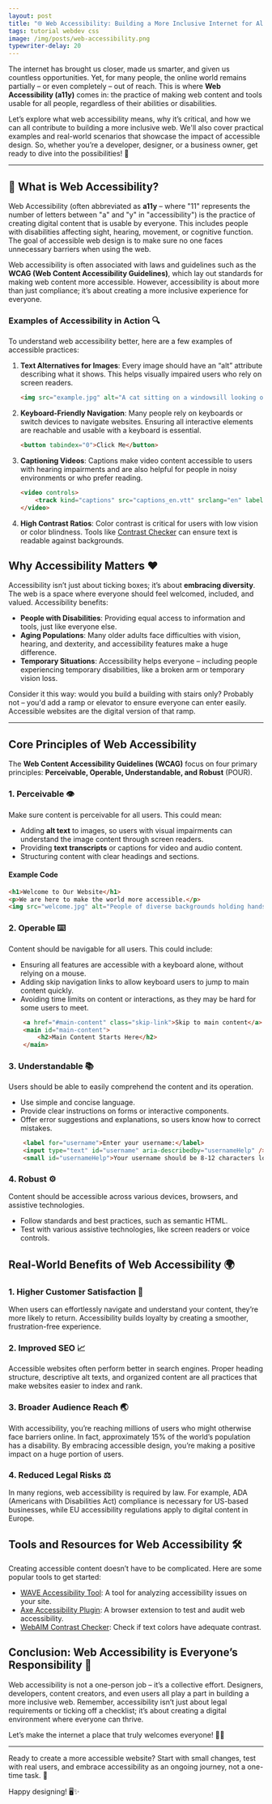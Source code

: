 ```yaml
---
layout: post
title: "🌐 Web Accessibility: Building a More Inclusive Internet for All 🚀"
tags: tutorial webdev css
image: /img/posts/web-accessibility.png
typewriter-delay: 20
---
```


The internet has brought us closer, made us smarter, and given us countless opportunities. Yet, for many people, the online world remains partially – or even completely – out of reach. This is where **Web Accessibility (a11y)** comes in: the practice of making web content and tools usable for all people, regardless of their abilities or disabilities.

Let’s explore what web accessibility means, why it’s critical, and how we can all contribute to building a more inclusive web. We'll also cover practical examples and real-world scenarios that showcase the impact of accessible design. So, whether you’re a developer, designer, or a business owner, get ready to dive into the possibilities! 🚀

---

## 📖 What is Web Accessibility?

Web Accessibility (often abbreviated as **a11y** – where "11" represents the number of letters between "a" and "y" in "accessibility") is the practice of creating digital content that is usable by everyone. This includes people with disabilities affecting sight, hearing, movement, or cognitive function. The goal of accessible web design is to make sure no one faces unnecessary barriers when using the web.

Web accessibility is often associated with laws and guidelines such as the **WCAG (Web Content Accessibility Guidelines)**, which lay out standards for making web content more accessible. However, accessibility is about more than just compliance; it’s about creating a more inclusive experience for everyone.

### Examples of Accessibility in Action 🔍

To understand web accessibility better, here are a few examples of accessible practices:

1. **Text Alternatives for Images**: Every image should have an “alt” attribute describing what it shows. This helps visually impaired users who rely on screen readers.

    ```html
    <img src="example.jpg" alt="A cat sitting on a windowsill looking outside" />
    ```

2. **Keyboard-Friendly Navigation**: Many people rely on keyboards or switch devices to navigate websites. Ensuring all interactive elements are reachable and usable with a keyboard is essential.

    ```html
    <button tabindex="0">Click Me</button>
    ```

3. **Captioning Videos**: Captions make video content accessible to users with hearing impairments and are also helpful for people in noisy environments or who prefer reading.

    ```html
    <video controls>
        <track kind="captions" src="captions_en.vtt" srclang="en" label="English">
    </video>
    ```

4. **High Contrast Ratios**: Color contrast is critical for users with low vision or color blindness. Tools like [Contrast Checker](https://webaim.org/resources/contrastchecker/) can ensure text is readable against backgrounds.

## Why Accessibility Matters ❤️

Accessibility isn’t just about ticking boxes; it’s about **embracing diversity**. The web is a space where everyone should feel welcomed, included, and valued. Accessibility benefits:

- **People with Disabilities**: Providing equal access to information and tools, just like everyone else.
- **Aging Populations**: Many older adults face difficulties with vision, hearing, and dexterity, and accessibility features make a huge difference.
- **Temporary Situations**: Accessibility helps everyone – including people experiencing temporary disabilities, like a broken arm or temporary vision loss.

Consider it this way: would you build a building with stairs only? Probably not – you'd add a ramp or elevator to ensure everyone can enter easily. Accessible websites are the digital version of that ramp.

---

## Core Principles of Web Accessibility

The **Web Content Accessibility Guidelines (WCAG)** focus on four primary principles: **Perceivable, Operable, Understandable, and Robust** (POUR).

### 1. Perceivable 👁️

Make sure content is perceivable for all users. This could mean:

- Adding **alt text** to images, so users with visual impairments can understand the image content through screen readers.
- Providing **text transcripts** or captions for video and audio content.
- Structuring content with clear headings and sections.

#### Example Code

```html
<h1>Welcome to Our Website</h1>
<p>We are here to make the world more accessible.</p>
<img src="welcome.jpg" alt="People of diverse backgrounds holding hands" />
```

### 2. Operable ⌨️

Content should be navigable for all users. This could include:

- Ensuring all features are accessible with a keyboard alone, without relying on a mouse.
- Adding skip navigation links to allow keyboard users to jump to main content quickly.
- Avoiding time limits on content or interactions, as they may be hard for some users to meet.

```html
    <a href="#main-content" class="skip-link">Skip to main content</a>
    <main id="main-content">
        <h2>Main Content Starts Here</h2>
    </main>
```

### 3. Understandable 📚

Users should be able to easily comprehend the content and its operation.

- Use simple and concise language.
- Provide clear instructions on forms or interactive components.
- Offer error suggestions and explanations, so users know how to correct mistakes.

```html
    <label for="username">Enter your username:</label>
    <input type="text" id="username" aria-describedby="usernameHelp" />
    <small id="usernameHelp">Your username should be 8-12 characters long.</small>
```

### 4. Robust ⚙️

Content should be accessible across various devices, browsers, and assistive technologies.

- Follow standards and best practices, such as semantic HTML.
- Test with various assistive technologies, like screen readers or voice controls.

## Real-World Benefits of Web Accessibility 🌍

### 1. Higher Customer Satisfaction 🎉

When users can effortlessly navigate and understand your content, they’re more likely to return. Accessibility builds loyalty by creating a smoother, frustration-free experience.

### 2. Improved SEO 📈

Accessible websites often perform better in search engines. Proper heading structure, descriptive alt texts, and organized content are all practices that make websites easier to index and rank.

### 3. Broader Audience Reach 🌏

With accessibility, you’re reaching millions of users who might otherwise face barriers online. In fact, approximately 15% of the world’s population has a disability. By embracing accessible design, you’re making a positive impact on a huge portion of users.

### 4. Reduced Legal Risks ⚖️

In many regions, web accessibility is required by law. For example, ADA (Americans with Disabilities Act) compliance is necessary for US-based businesses, while EU accessibility regulations apply to digital content in Europe.

## Tools and Resources for Web Accessibility 🛠️

Creating accessible content doesn’t have to be complicated. Here are some popular tools to get started:

- [WAVE Accessibility Tool]('https://wave.webaim.org'): A tool for analyzing accessibility issues on your site.
- [Axe Accessibility Plugin]('https://www.deque.com/axe/'): A browser extension to test and audit web accessibility.
- [WebAIM Contrast Checker]('https://webaim.org/resources/contrastchecker/'): Check if text colors have adequate contrast.

## Conclusion: Web Accessibility is Everyone’s Responsibility 🌟

Web accessibility is not a one-person job – it’s a collective effort. Designers, developers, content creators, and even users all play a part in building a more inclusive web. Remember, accessibility isn’t just about legal requirements or ticking off a checklist; it’s about creating a digital environment where everyone can thrive.

Let’s make the internet a place that truly welcomes everyone! 🌈✨

---

Ready to create a more accessible website? Start with small changes, test with real users, and embrace accessibility as an ongoing journey, not a one-time task. 💪

Happy designing! 🖥️✨
